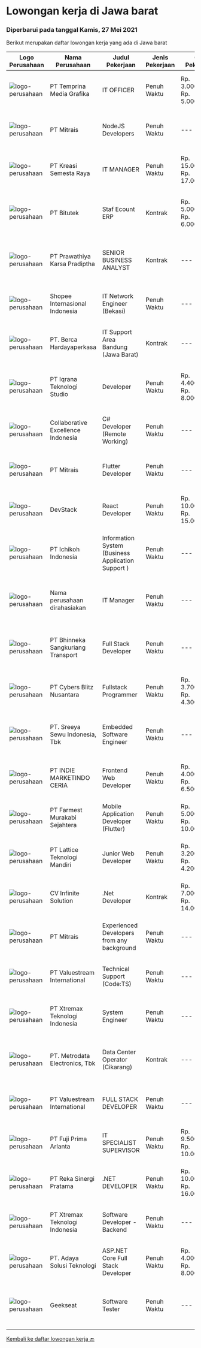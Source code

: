 
  # Lowongan kerja di Jawa barat

  ### Diperbarui pada tanggal Kamis, 27 Mei 2021

  Berikut merupakan daftar lowongan kerja yang ada di Jawa barat

  |Logo Perusahaan | Nama Perusahaan | Judul Pekerjaan | Jenis Pekerjaan | Gaji Pekerjaan | Lokasi | Deskripsi | Tanggal diunggah | Pranala |
  | -------------- | --------------- | --------------- | --------- | --------- | -------------- | ------- | ----------- | ----------- |
  |![logo-perusahaan](https://image-service-cdn.seek.com.au/12a27d200308a223ffd8b9a9c2a47d1f7c3191be/ee4dce1061f3f616224767ad58cb2fc751b8d2dc)|PT Temprina Media Grafika|IT OFFICER|Penuh Waktu|Rp. 3.000.000-Rp. 5.000.000|Bekasi|Kriteria :- Sarjana IT- Mahir HTML,CSS,Javascript- Berpengalaman menggunakan CSS Preprocessors- Berpengalaman menggunakan CSS Framework -...|Selasa, 25 Mei 2021|https://www.jobstreet.co.id/id/job/it-officer-3538140?token=0~f9cdea7d-0c28-43da-9e56-f1d07413360f&sectionRank=1&jobId=jobstreet-id-job-3538140|
|![logo-perusahaan](https://image-service-cdn.seek.com.au/873c75fc9ed6df00967320d343e4e2a794129d8b/ee4dce1061f3f616224767ad58cb2fc751b8d2dc)|PT Mitrais|NodeJS Developers|Penuh Waktu|---|Bandung|Build your Career with Mitrais! We're urgently looking for experienced NodeJS Developers to be part of our team for an immediate start.Our client is a...|Rabu, 26 Mei 2021|https://www.jobstreet.co.id/id/job/nodejs-developers-3529906?token=0~f9cdea7d-0c28-43da-9e56-f1d07413360f&sectionRank=2&jobId=jobstreet-id-job-3529906|
|![logo-perusahaan](https://image-service-cdn.seek.com.au/e1538512a2a308f5c5950b2134bd12dcc75a8932/ee4dce1061f3f616224767ad58cb2fc751b8d2dc)|PT Kreasi Semesta Raya|IT MANAGER|Penuh Waktu|Rp. 15.000.000-Rp. 17.000.000|Bogor|Memahami basic IT Infrastruktur, Memahami programing language Memiliki daya logika dan analisa yang baik Menguasai Project Management Merencanakan...|Kamis, 27 Mei 2021|https://www.jobstreet.co.id/id/job/it-manager-3539210?token=0~f9cdea7d-0c28-43da-9e56-f1d07413360f&sectionRank=3&jobId=jobstreet-id-job-3539210|
|![logo-perusahaan](https://image-service-cdn.seek.com.au/cedcda860bc127ecf60e2f7f095bcee97dba0e16/ee4dce1061f3f616224767ad58cb2fc751b8d2dc)|PT Bitutek|Staf Ecount ERP|Kontrak|Rp. 5.000.000-Rp. 6.000.000|Jawa Barat|Mengembangkan Ecount yang sudah ada Mengatur, mengontrol dan mengembangkan Ecount di Perusahaan Manajemen Ecount-ERP System Memberikan training kepada...|Rabu, 26 Mei 2021|https://www.jobstreet.co.id/id/job/staf-ecount-erp-3539009?token=0~f9cdea7d-0c28-43da-9e56-f1d07413360f&sectionRank=4&jobId=jobstreet-id-job-3539009|
|![logo-perusahaan](https://image-service-cdn.seek.com.au/25f275779d2d36a25f086ac9b1c5b5be868683f6/ee4dce1061f3f616224767ad58cb2fc751b8d2dc)|PT Prawathiya Karsa Pradiptha|SENIOR BUSINESS ANALYST|Kontrak|---|Bekasi|Job Description: Collecting and analyzing data for potential business expansion Creating Documentation (FSD) based on user requirements Create Mock Up...|Rabu, 26 Mei 2021|https://www.jobstreet.co.id/id/job/senior-business-analyst-3530105?token=0~f9cdea7d-0c28-43da-9e56-f1d07413360f&sectionRank=5&jobId=jobstreet-id-job-3530105|
|![logo-perusahaan](https://image-service-cdn.seek.com.au/fdd388d7c0660b20f42d51ac7a110a26e88e3d6c/ee4dce1061f3f616224767ad58cb2fc751b8d2dc)|Shopee Internasional Indonesia|IT Network Engineer (Bekasi)|Penuh Waktu|---|Bekasi|Job Description: Responsible for the installation, maintenance, and evaluation of network systes and communications equipment Participates in design,...|Selasa, 25 Mei 2021|https://www.jobstreet.co.id/id/job/it-network-engineer-bekasi-3538759?token=0~f9cdea7d-0c28-43da-9e56-f1d07413360f&sectionRank=6&jobId=jobstreet-id-job-3538759|
|![logo-perusahaan](https://image-service-cdn.seek.com.au/0c900ac2b5b1a2cf9bee651ce5d069e68ff14c92/ee4dce1061f3f616224767ad58cb2fc751b8d2dc)|PT. Berca Hardayaperkasa|IT Support Area Bandung (Jawa Barat)|Kontrak|---|Jawa Barat|Main Job: IT Support/Desktop Support Engineer Responsibilities: Analyzing, troubleshooting, and installation to several areas including desktop...|Selasa, 25 Mei 2021|https://www.jobstreet.co.id/id/job/it-support-area-bandung-jawa-barat-3537910?token=0~f9cdea7d-0c28-43da-9e56-f1d07413360f&sectionRank=7&jobId=jobstreet-id-job-3537910|
|![logo-perusahaan](https://image-service-cdn.seek.com.au/41ffaf9ee68bf41eecfe235e02d25f1a3366e1cd/ee4dce1061f3f616224767ad58cb2fc751b8d2dc)|PT Iqrana Teknologi Studio|Developer|Penuh Waktu|Rp. 4.400.000-Rp. 8.000.000|Cileungsi|Job Description includes: Developing our main system Maintaining our main system Developing some changes based on Client's demand especially on the...|Selasa, 25 Mei 2021|https://www.jobstreet.co.id/id/job/developer-3538171?token=0~f9cdea7d-0c28-43da-9e56-f1d07413360f&sectionRank=8&jobId=jobstreet-id-job-3538171|
|![logo-perusahaan](https://image-service-cdn.seek.com.au/7145b1ba6bc0dbd678e2bf86d776dd2b1b9b81f6/ee4dce1061f3f616224767ad58cb2fc751b8d2dc)|Collaborative Excellence Indonesia|C# Developer (Remote Working)|Penuh Waktu|---|Jawa Barat|Responsibilities: Design, coding, and testing of modules for various components of our product framework Capable of understanding and delivering...|Rabu, 26 Mei 2021|https://www.jobstreet.co.id/id/job/c-developer-remote-working-3530998?token=0~f9cdea7d-0c28-43da-9e56-f1d07413360f&sectionRank=9&jobId=jobstreet-id-job-3530998|
|![logo-perusahaan](https://image-service-cdn.seek.com.au/873c75fc9ed6df00967320d343e4e2a794129d8b/ee4dce1061f3f616224767ad58cb2fc751b8d2dc)|PT Mitrais|Flutter Developer|Penuh Waktu|---|Bandung|Build your Career with Mitrais !  We're looking for experienced Flutter Developer to be part of our team. What will you be doing?  Liase with...|Rabu, 26 Mei 2021|https://www.jobstreet.co.id/id/job/flutter-developer-3529904?token=0~f9cdea7d-0c28-43da-9e56-f1d07413360f&sectionRank=10&jobId=jobstreet-id-job-3529904|
|![logo-perusahaan](https://image-service-cdn.seek.com.au/074f2081cc42a722643e36313941760f758e7c3b/ee4dce1061f3f616224767ad58cb2fc751b8d2dc)|DevStack|React Developer|Penuh Waktu|Rp. 10.000.000-Rp. 15.000.000|Bandung|We are looking for exceptional and experienced ReactJS / React Native Developers to join our team in Bandung or Bali! General requirement At least...|Rabu, 26 Mei 2021|https://www.jobstreet.co.id/id/job/react-developer-3530091?token=0~f9cdea7d-0c28-43da-9e56-f1d07413360f&sectionRank=11&jobId=jobstreet-id-job-3530091|
|![logo-perusahaan](https://image-service-cdn.seek.com.au/9dfb39b5e0cd7a1909ebb70e1064cc82f5826ae1/ee4dce1061f3f616224767ad58cb2fc751b8d2dc)|PT Ichikoh Indonesia|Information System (Business Application Support )|Penuh Waktu|---|Bekasi|MISSION: Effectively assist deployment and support Factory of Future Program related shop floor applications including Bar flow, MES, e-BTT, e-RO,...|Senin, 24 Mei 2021|https://www.jobstreet.co.id/id/job/information-system-business-application-support-3537480?token=0~f9cdea7d-0c28-43da-9e56-f1d07413360f&sectionRank=12&jobId=jobstreet-id-job-3537480|
|![logo-perusahaan](https://us.123rf.com/450wm/pavelstasevich/pavelstasevich1811/pavelstasevich181101027/112815900-stock-vector-no-image-available-icon-flat-vector.jpg?ver=6)|Nama perusahaan dirahasiakan|IT Manager|Penuh Waktu|---|Jawa Barat|Pendidikan minimal S1 segala jurusan Memiliki pengetahuan mengenai PHP dan bahasa pemrograman lainnya atau menguasai jaringan Gaji negotiable...|Selasa, 25 Mei 2021|https://www.jobstreet.co.id/id/job/it-manager-3537839?token=0~f9cdea7d-0c28-43da-9e56-f1d07413360f&sectionRank=13&jobId=jobstreet-id-job-3537839|
|![logo-perusahaan](https://image-service-cdn.seek.com.au/269e6bb0d439cd7d9cff5511835e31bef6f00017/ee4dce1061f3f616224767ad58cb2fc751b8d2dc)|PT Bhinneka Sangkuriang Transport|Full Stack Developer|Penuh Waktu|---|Bandung|Kualifikasi :- Minimum S1 Ilmu Komputer/ Sistem Informasi/ Teknik Informatika/ Manajemen Informatika- Menguasai fundamental database seperti SQL...|Rabu, 26 Mei 2021|https://www.jobstreet.co.id/id/job/full-stack-developer-3528589?token=0~f9cdea7d-0c28-43da-9e56-f1d07413360f&sectionRank=14&jobId=jobstreet-id-job-3528589|
|![logo-perusahaan](https://image-service-cdn.seek.com.au/3e2e4c4d4c011dd17580433620f560a3a0047aca/ee4dce1061f3f616224767ad58cb2fc751b8d2dc)|PT Cybers Blitz Nusantara|Fullstack Programmer|Penuh Waktu|Rp. 3.700.000-Rp. 4.300.000|Bandung|Requirements Minimal lulusan SMK atau sederajat Menguasai bahasa pemrograman PHP Menguasai Framework PHP Yii/CI/Laravel lebih diutamakan Menguasai...|Selasa, 25 Mei 2021|https://www.jobstreet.co.id/id/job/fullstack-programmer-3538570?token=0~f9cdea7d-0c28-43da-9e56-f1d07413360f&sectionRank=15&jobId=jobstreet-id-job-3538570|
|![logo-perusahaan](https://image-service-cdn.seek.com.au/3a8a10a75335bc8072fb6cb5d995bf9ee6a2d7ba/ee4dce1061f3f616224767ad58cb2fc751b8d2dc)|PT. Sreeya Sewu Indonesia, Tbk|Embedded Software Engineer|Penuh Waktu|---|Bogor|Pengalaman Minimal 2 tahun di bidang yang sama Pendidikan D3/S1 semua jurusan Menguasai bahasa pemrograman yang digunakan: C, C++, C#, Python Pernah...|Rabu, 26 Mei 2021|https://www.jobstreet.co.id/id/job/embedded-software-engineer-3529282?token=0~f9cdea7d-0c28-43da-9e56-f1d07413360f&sectionRank=16&jobId=jobstreet-id-job-3529282|
|![logo-perusahaan](https://image-service-cdn.seek.com.au/d8a6b78028bf7d0b81057f5177158ecb3d0b0e27/ee4dce1061f3f616224767ad58cb2fc751b8d2dc)|PT INDIE MARKETINDO CERIA|Frontend Web Developer|Penuh Waktu|Rp. 4.000.000-Rp. 6.500.000|Bandung|Kandidat harus memiliki setidaknya SMA, Diploma, Gelar Sarjana di bidang apapun. Setidaknya memiliki 1 tahun pengalaman dalam bidang yang sesuai untuk...|Rabu, 26 Mei 2021|https://www.jobstreet.co.id/id/job/frontend-web-developer-3530763?token=0~f9cdea7d-0c28-43da-9e56-f1d07413360f&sectionRank=17&jobId=jobstreet-id-job-3530763|
|![logo-perusahaan](https://image-service-cdn.seek.com.au/68094a7c20a83c1f99a8bfd017e316062c78be2d/ee4dce1061f3f616224767ad58cb2fc751b8d2dc)|PT Farmest Murakabi Sejahtera|Mobile Application Developer (Flutter)|Penuh Waktu|Rp. 5.000.000-Rp. 10.000.000|Bandung|Perform full mobile application development life cycle for iOS and Android using Flutter framework: Business analysis Conceptualisation Project...|Rabu, 26 Mei 2021|https://www.jobstreet.co.id/id/job/mobile-application-developer-flutter-3528962?token=0~f9cdea7d-0c28-43da-9e56-f1d07413360f&sectionRank=18&jobId=jobstreet-id-job-3528962|
|![logo-perusahaan](https://image-service-cdn.seek.com.au/31254d5c6826165fcf127e18429f733ef00e19bf/ee4dce1061f3f616224767ad58cb2fc751b8d2dc)|PT Lattice Teknologi Mandiri|Junior Web Developer|Penuh Waktu|Rp. 3.200.000-Rp. 4.200.000|Bandung|General Requirements Candidate must possess at least SMK in RPL (Rekayasa Perangkat Lunak) Required language(s): Bahasa Indonesia, English Required...|Minggu, 23 Mei 2021|https://www.jobstreet.co.id/id/job/junior-web-developer-3536193?token=0~f9cdea7d-0c28-43da-9e56-f1d07413360f&sectionRank=19&jobId=jobstreet-id-job-3536193|
|![logo-perusahaan](https://image-service-cdn.seek.com.au/56b5c687b70921e14aef5f4e25daf5f16805eb94/ee4dce1061f3f616224767ad58cb2fc751b8d2dc)|CV Infinite Solution|.Net Developer|Kontrak|Rp. 7.000.000-Rp. 14.000.000|Jawa Barat|Position: .Net Developer (Front End / Back End / Full Stack)Placement: Default = Remote / WFH, Onsite when neededWorks from home is our advantage,...|Selasa, 25 Mei 2021|https://www.jobstreet.co.id/id/job/net-developer-3538658?token=0~f9cdea7d-0c28-43da-9e56-f1d07413360f&sectionRank=20&jobId=jobstreet-id-job-3538658|
|![logo-perusahaan](https://image-service-cdn.seek.com.au/873c75fc9ed6df00967320d343e4e2a794129d8b/ee4dce1061f3f616224767ad58cb2fc751b8d2dc)|PT Mitrais|Experienced Developers from any background|Penuh Waktu|---|Bandung|Build your Career with Mitrais !  We're looking for experienced Software Engineers from any background to be part of our team.  What will you...|Rabu, 26 Mei 2021|https://www.jobstreet.co.id/id/job/experienced-developers-from-any-background-3528712?token=0~f9cdea7d-0c28-43da-9e56-f1d07413360f&sectionRank=21&jobId=jobstreet-id-job-3528712|
|![logo-perusahaan](https://image-service-cdn.seek.com.au/83743cb77abbee391a8753d6497b99ca11f66cb8/ee4dce1061f3f616224767ad58cb2fc751b8d2dc)|PT Valuestream International|Technical Support (Code:TS)|Penuh Waktu|---|Bandung|Requirements :  Candidate must possess Vocational High School Degree in Computer Science / IT •   Preferable with minimum 1 year experience (Fresh...|Selasa, 25 Mei 2021|https://www.jobstreet.co.id/id/job/technical-support-code:ts-3538510?token=0~f9cdea7d-0c28-43da-9e56-f1d07413360f&sectionRank=22&jobId=jobstreet-id-job-3538510|
|![logo-perusahaan](https://image-service-cdn.seek.com.au/ce74a79d8ea261e54cdae65dc8035221535675cf/ee4dce1061f3f616224767ad58cb2fc751b8d2dc)|PT Xtremax Teknologi Indonesia|System Engineer|Penuh Waktu|---|Bandung|As an Amazon Adventurer, you must be armed with the determination and fervor to conquer the Amazon forest with Powershell and other tools. This...|Selasa, 25 Mei 2021|https://www.jobstreet.co.id/id/job/system-engineer-3528464?token=0~f9cdea7d-0c28-43da-9e56-f1d07413360f&sectionRank=23&jobId=jobstreet-id-job-3528464|
|![logo-perusahaan](https://image-service-cdn.seek.com.au/0d75518309b56a3cff39daa569b0ba02cc7a22f2/ee4dce1061f3f616224767ad58cb2fc751b8d2dc)|PT. Metrodata Electronics, Tbk|Data Center Operator (Cikarang)|Kontrak|---|Bekasi|Qualification: Candidate must possess at least Diploma in Engineering (Computer/Telecommunication), Computer Science/Information Technology or...|Senin, 24 Mei 2021|https://www.jobstreet.co.id/id/job/data-center-operator-cikarang-3536627?token=0~f9cdea7d-0c28-43da-9e56-f1d07413360f&sectionRank=24&jobId=jobstreet-id-job-3536627|
|![logo-perusahaan](https://image-service-cdn.seek.com.au/83743cb77abbee391a8753d6497b99ca11f66cb8/ee4dce1061f3f616224767ad58cb2fc751b8d2dc)|PT Valuestream International|FULL STACK DEVELOPER|Penuh Waktu|---|Bandung|Requirements: Candidate must possess Diploma/Bachelor’s Degree in Computer Science/IT from a reputable university. Preferable with minimum 1 year...|Selasa, 25 Mei 2021|https://www.jobstreet.co.id/id/job/full-stack-developer-3527646?token=0~f9cdea7d-0c28-43da-9e56-f1d07413360f&sectionRank=25&jobId=jobstreet-id-job-3527646|
|![logo-perusahaan](https://image-service-cdn.seek.com.au/2e54230f204d22dba71a73888baef07abe914414/ee4dce1061f3f616224767ad58cb2fc751b8d2dc)|PT Fuji Prima Arlanta|IT SPECIALIST SUPERVISOR|Penuh Waktu|Rp. 9.500.000-Rp. 10.000.000|Jawa Barat|Client Summary : "Manufacture Automotive Company in Karawang Barat KIIC " Requirements: Minimum S1 Computer/ Teknik Informatika. Have Experiences...|Selasa, 25 Mei 2021|https://www.jobstreet.co.id/id/job/it-specialist-supervisor-3538149?token=0~f9cdea7d-0c28-43da-9e56-f1d07413360f&sectionRank=26&jobId=jobstreet-id-job-3538149|
|![logo-perusahaan](https://image-service-cdn.seek.com.au/5213f26be92fb1460d61b21c83b9c602f0da7378/ee4dce1061f3f616224767ad58cb2fc751b8d2dc)|PT Reka Sinergi Pratama|.NET DEVELOPER|Penuh Waktu|Rp. 10.000.000-Rp. 16.000.000|Bandung|Skills and Qualification  At least having 2 years experiences in development using .NET Framework or .NET Core. Proficient with C# programming...|Rabu, 26 Mei 2021|https://www.jobstreet.co.id/id/job/net-developer-3530552?token=0~f9cdea7d-0c28-43da-9e56-f1d07413360f&sectionRank=27&jobId=jobstreet-id-job-3530552|
|![logo-perusahaan](https://image-service-cdn.seek.com.au/ce74a79d8ea261e54cdae65dc8035221535675cf/ee4dce1061f3f616224767ad58cb2fc751b8d2dc)|PT Xtremax Teknologi Indonesia|Software Developer - Backend|Penuh Waktu|---|Bandung|Job Description As a Software Developer, specifically backend, you will be introduced to ASP.NET development platforms and will be actively involved...|Selasa, 25 Mei 2021|https://www.jobstreet.co.id/id/job/software-developer-backend-3528466?token=0~f9cdea7d-0c28-43da-9e56-f1d07413360f&sectionRank=28&jobId=jobstreet-id-job-3528466|
|![logo-perusahaan](https://image-service-cdn.seek.com.au/015ca721bb87cc8946275dfc2dcd310fd4d7a7e3/ee4dce1061f3f616224767ad58cb2fc751b8d2dc)|PT. Adaya Solusi Teknologi|ASP.NET Core Full Stack Developer|Penuh Waktu|Rp. 4.000.000-Rp. 8.000.000|Bandung|Hi, We are looking for you to join us in ASTEK company. If you meet our requirements below, please don't hesitate to apply this job. General SKill...|Selasa, 25 Mei 2021|https://www.jobstreet.co.id/id/job/asp-net-core-full-stack-developer-3528419?token=0~f9cdea7d-0c28-43da-9e56-f1d07413360f&sectionRank=29&jobId=jobstreet-id-job-3528419|
|![logo-perusahaan](https://image-service-cdn.seek.com.au/a94166d692fda70a364e9d5191d7ced8a65f1597/ee4dce1061f3f616224767ad58cb2fc751b8d2dc)|Geekseat|Software Tester|Penuh Waktu|---|Bandung|We’re looking for an experienced Software Tester to join our Awesome Engineering Team at Bali or Bandung.As a Software Tester, you will conduct tests,...|Senin, 24 Mei 2021|https://www.jobstreet.co.id/id/job/software-tester-3536534?token=0~f9cdea7d-0c28-43da-9e56-f1d07413360f&sectionRank=30&jobId=jobstreet-id-job-3536534|


  [Kembali ke daftar lowongan kerja 🔙](../README.md#daftar-lowongan-kerja)
  